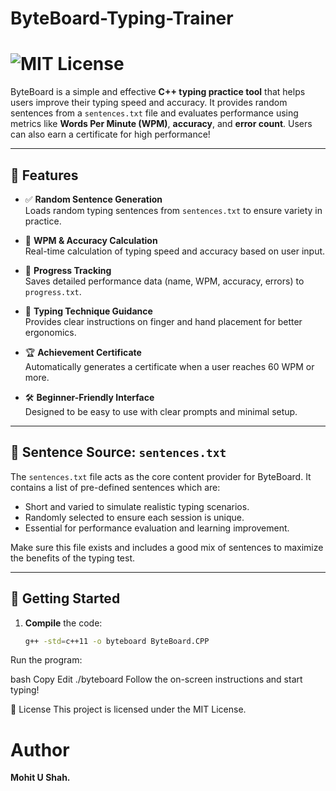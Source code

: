 # ByteBoard-Typing-Trainer
#  ![MIT License](https://img.shields.io/badge/license-MIT-green)

ByteBoard is a simple and effective **C++ typing practice tool** that helps users improve their typing speed and accuracy. It provides random sentences from a `sentences.txt` file and evaluates performance using metrics like **Words Per Minute (WPM)**, **accuracy**, and **error count**. Users can also earn a certificate for high performance!

---

## 🌟 Features

- ✅ **Random Sentence Generation**  
  Loads random typing sentences from `sentences.txt` to ensure variety in practice.

- 🎯 **WPM & Accuracy Calculation**  
  Real-time calculation of typing speed and accuracy based on user input.

- 💾 **Progress Tracking**  
  Saves detailed performance data (name, WPM, accuracy, errors) to `progress.txt`.

- 🧠 **Typing Technique Guidance**  
  Provides clear instructions on finger and hand placement for better ergonomics.

- 🏆 **Achievement Certificate**  
  Automatically generates a certificate when a user reaches 60 WPM or more.

- 🛠️ **Beginner-Friendly Interface**  
  Designed to be easy to use with clear prompts and minimal setup.

---

## 📄 Sentence Source: `sentences.txt`

The `sentences.txt` file acts as the core content provider for ByteBoard. It contains a list of pre-defined sentences which are:

- Short and varied to simulate realistic typing scenarios.
- Randomly selected to ensure each session is unique.
- Essential for performance evaluation and learning improvement.

Make sure this file exists and includes a good mix of sentences to maximize the benefits of the typing test.

---

## 🚀 Getting Started

1. **Compile** the code:
   ```bash
   g++ -std=c++11 -o byteboard ByteBoard.CPP
Run the program:

bash
Copy
Edit
./byteboard
Follow the on-screen instructions and start typing!

📜 License
This project is licensed under the MIT License.

 # Author
**Mohit U Shah.**
    
